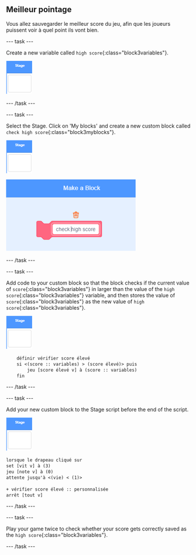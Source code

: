 ## Meilleur pointage

Vous allez sauvegarder le meilleur score du jeu, afin que les joueurs puissent voir à quel point ils vont bien.

\--- task \---

Create a new variable called `high score`{:class="block3variables"}.

![Stage sprite](images/stage-sprite.png)

\--- /task \---

\--- task \---

Select the Stage. Click on 'My blocks' and create a new custom block called `check high score`{:class="block3myblocks"}.

![Stage sprite](images/stage-sprite.png)

![screenshot](images/dots-custom-1.png)

\--- /task \---

\--- task \---

Add code to your custom block so that the block checks if the current value of `score`{:class="block3variables"} in larger than the value of the `high score`{:class="block3variables"} variable, and then stores the value of `score`{:class="block3variables"} as the new value of `high score`{:class="block3variables"}.

![Stage sprite](images/stage-sprite.png)

```blocks3
    définir vérifier score élevé
    si <(score :: variables) > (score élevé)> puis
        jeu [score élevé v] à (score :: variables)
    fin
```

\--- /task \---

\--- task \---

Add your new custom block to the Stage script before the end of the script.

![Stage sprite](images/stage-sprite.png)

```blocks3
lorsque le drapeau cliqué sur
set [vit v] à (3)
jeu [note v] à (0)
attente jusqu'à <(vie) < (1)>

+ vérifier score élevé :: personnalisée
arrêt [tout v]
```

\--- /task \---

\--- task \---

Play your game twice to check whether your score gets correctly saved as the `high score`{:class="block3variables"}.

\--- /task \---